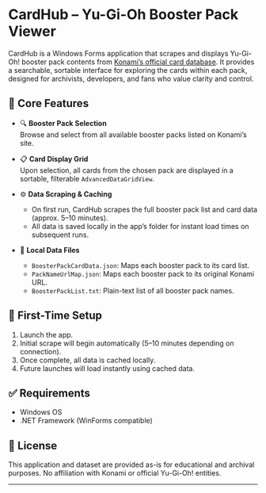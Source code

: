 # CardHub – Yu-Gi-Oh Booster Pack Viewer

CardHub is a Windows Forms application that scrapes and displays Yu-Gi-Oh! booster pack contents from [Konami’s official card database](https://www.db.yugioh-card.com). It provides a searchable, sortable interface for exploring the cards within each pack, designed for archivists, developers, and fans who value clarity and control.

## 🧠 Core Features

- 🔍 **Booster Pack Selection**  
  Browse and select from all available booster packs listed on Konami’s site.

- 📋 **Card Display Grid**  
  Upon selection, all cards from the chosen pack are displayed in a sortable, filterable `AdvancedDataGridView`.

- ⚙️ **Data Scraping & Caching**  
  - On first run, CardHub scrapes the full booster pack list and card data (approx. 5–10 minutes).
  - All data is saved locally in the app’s folder for instant load times on subsequent runs.

- 📁 **Local Data Files**  
  - `BoosterPackCardData.json`: Maps each booster pack to its card list.
  - `PackNameUrlMap.json`: Maps each booster pack to its original Konami URL.
  - `BoosterPackList.txt`: Plain-text list of all booster pack names.

## 🚀 First-Time Setup

1. Launch the app.
2. Initial scrape will begin automatically (5–10 minutes depending on connection).
3. Once complete, all data is cached locally.
4. Future launches will load instantly using cached data.

## ✅ Requirements

- Windows OS
- .NET Framework (WinForms compatible)

## 📄 License

This application and dataset are provided as-is for educational and archival purposes. No affiliation with Konami or official Yu-Gi-Oh! entities.

---

